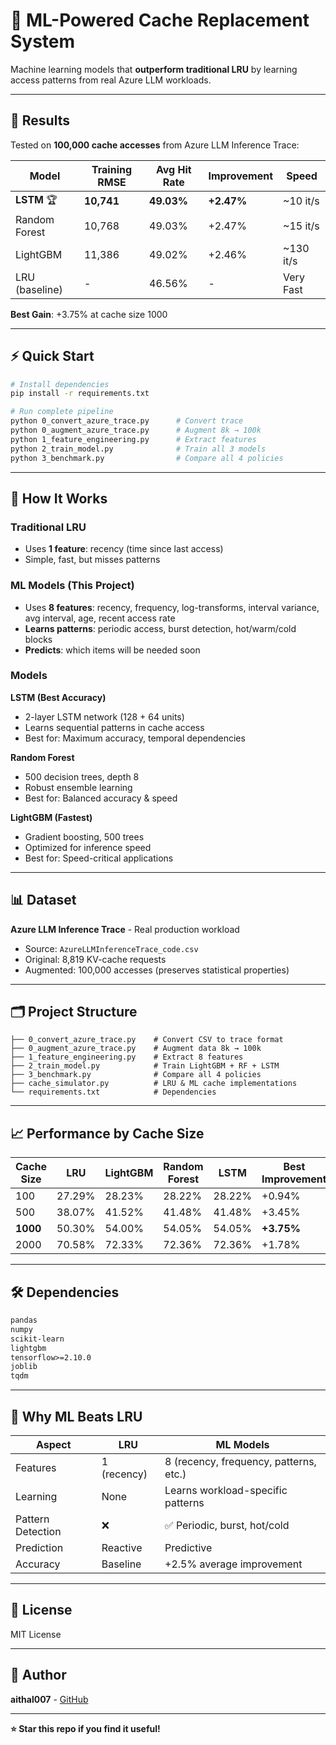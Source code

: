 # 🧠 ML-Powered Cache Replacement System

Machine learning models that **outperform traditional LRU** by learning access patterns from real Azure LLM workloads.

---

## 🎯 Results

Tested on **100,000 cache accesses** from Azure LLM Inference Trace:

| Model | Training RMSE | Avg Hit Rate | Improvement | Speed |
|-------|---------------|--------------|-------------|-------|
| **LSTM** 🏆 | **10,741** | **49.03%** | **+2.47%** | ~10 it/s |
| Random Forest | 10,768 | 49.03% | +2.47% | ~15 it/s |
| LightGBM | 11,386 | 49.02% | +2.46% | ~130 it/s |
| LRU (baseline) | - | 46.56% | - | Very Fast |

**Best Gain**: +3.75% at cache size 1000

---

## ⚡ Quick Start

```bash
# Install dependencies
pip install -r requirements.txt

# Run complete pipeline
python 0_convert_azure_trace.py      # Convert trace
python 0_augment_azure_trace.py      # Augment 8k → 100k
python 1_feature_engineering.py      # Extract features
python 2_train_model.py              # Train all 3 models
python 3_benchmark.py                # Compare all 4 policies
```

---

## 🧬 How It Works

### Traditional LRU
- Uses **1 feature**: recency (time since last access)
- Simple, fast, but misses patterns

### ML Models (This Project)
- Uses **8 features**: recency, frequency, log-transforms, interval variance, avg interval, age, recent access rate
- **Learns patterns**: periodic access, burst detection, hot/warm/cold blocks
- **Predicts**: which items will be needed soon

### Models

**LSTM (Best Accuracy)**
- 2-layer LSTM network (128 + 64 units)
- Learns sequential patterns in cache access
- Best for: Maximum accuracy, temporal dependencies

**Random Forest**
- 500 decision trees, depth 8
- Robust ensemble learning
- Best for: Balanced accuracy & speed

**LightGBM (Fastest)**
- Gradient boosting, 500 trees
- Optimized for inference speed
- Best for: Speed-critical applications

---

## 📊 Dataset

**Azure LLM Inference Trace** - Real production workload
- Source: `AzureLLMInferenceTrace_code.csv`
- Original: 8,819 KV-cache requests
- Augmented: 100,000 accesses (preserves statistical properties)

---

## 🗂️ Project Structure

```
├── 0_convert_azure_trace.py    # Convert CSV to trace format
├── 0_augment_azure_trace.py    # Augment data 8k → 100k
├── 1_feature_engineering.py    # Extract 8 features
├── 2_train_model.py            # Train LightGBM + RF + LSTM
├── 3_benchmark.py              # Compare all 4 policies
├── cache_simulator.py          # LRU & ML cache implementations
└── requirements.txt            # Dependencies
```

---

## 📈 Performance by Cache Size

| Cache Size | LRU | LightGBM | Random Forest | LSTM | Best Improvement |
|------------|-----|----------|---------------|------|------------------|
| 100 | 27.29% | 28.23% | 28.22% | 28.22% | +0.94% |
| 500 | 38.07% | 41.52% | 41.48% | 41.48% | +3.45% |
| **1000** | 50.30% | 54.00% | 54.05% | 54.05% | **+3.75%** |
| 2000 | 70.58% | 72.33% | 72.36% | 72.36% | +1.78% |

---

## 🛠️ Dependencies

```txt
pandas
numpy
scikit-learn
lightgbm
tensorflow>=2.10.0
joblib
tqdm
```

---

## 🚀 Why ML Beats LRU

| Aspect | LRU | ML Models |
|--------|-----|-----------|
| Features | 1 (recency) | 8 (recency, frequency, patterns, etc.) |
| Learning | None | Learns workload-specific patterns |
| Pattern Detection | ❌ | ✅ Periodic, burst, hot/cold |
| Prediction | Reactive | Predictive |
| Accuracy | Baseline | +2.5% average improvement |

---

## 📄 License

MIT License

---

## 👤 Author

**aithal007** - [GitHub](https://github.com/aithal007)

---

**⭐ Star this repo if you find it useful!**

